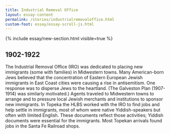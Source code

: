 ```yaml
---
title: Industrial Removal Office 
layout: essay-content
permalink: /stories/industrialremovaloffice.html
custom-foot: essay/essay-scroll-js.html
---
```

<div class="row my-3" >
<div class="" markdown="1">

{% include essay/new-section.html visible=true %} 

## 1902-1922
The Industrial Removal Office (IRO) was dedicated to placing new immigrants (some with families) in Midwestern towns. Many American-born Jews believed that the concentration of Eastern European Jewish immigrants in East Coast cities were causing a rise in antisemitism.  One response was to disperse Jews to the heartland. (The Galveston Plan (1907-1914) was similarly motivated.) Agents traveled to Midwestern towns to arrange and to pressure local Jewish merchants and institutions to sponsor new immigrants. In Topeka the HLBS worked with the IRO to find jobs and help settle in immigrants, most of whom were native Yiddish-speakers but often with limited English. These documents reflect those activities; Yiddish documents were essential for the immigrants. Most Topekan arrivals found jobs in the Santa Fe Railroad shops.


